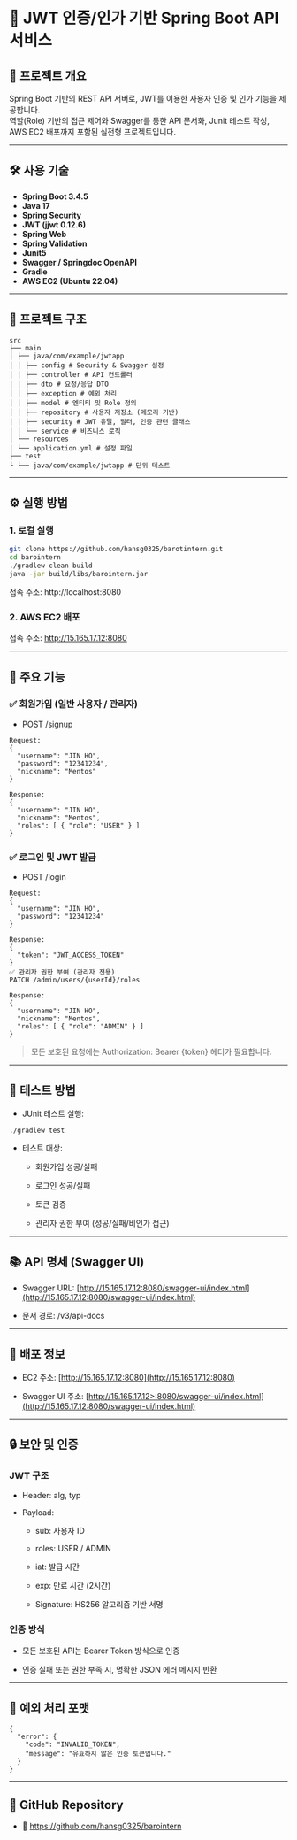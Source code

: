 # 🔐 JWT 인증/인가 기반 Spring Boot API 서비스

## 📌 프로젝트 개요

Spring Boot 기반의 REST API 서버로, JWT를 이용한 사용자 인증 및 인가 기능을 제공합니다.  
역할(Role) 기반의 접근 제어와 Swagger를 통한 API 문서화, Junit 테스트 작성, AWS EC2 배포까지 포함된 실전형 프로젝트입니다.

---

## 🛠 사용 기술

- **Spring Boot 3.4.5**
- **Java 17**
- **Spring Security**
- **JWT (jjwt 0.12.6)**
- **Spring Web**
- **Spring Validation**
- **Junit5**
- **Swagger / Springdoc OpenAPI**
- **Gradle**
- **AWS EC2 (Ubuntu 22.04)**

---

## 📁 프로젝트 구조
```
src
├── main
│ ├── java/com/example/jwtapp
│ │ ├── config # Security & Swagger 설정
│ │ ├── controller # API 컨트롤러
│ │ ├── dto # 요청/응답 DTO
│ │ ├── exception # 예외 처리
│ │ ├── model # 엔티티 및 Role 정의
│ │ ├── repository # 사용자 저장소 (메모리 기반)
│ │ ├── security # JWT 유틸, 필터, 인증 관련 클래스
│ │ └── service # 비즈니스 로직
│ └── resources
│ └── application.yml # 설정 파일
├── test
└ └── java/com/example/jwtapp # 단위 테스트
```

---

## ⚙️ 실행 방법

### 1. 로컬 실행

```bash
git clone https://github.com/hansg0325/barotintern.git
cd barointern
./gradlew clean build
java -jar build/libs/barointern.jar
```
접속 주소: http://localhost:8080

### 2. AWS EC2 배포

접속 주소: http://15.165.17.12:8080

---

## 🧪 주요 기능
### ✅ 회원가입 (일반 사용자 / 관리자)
- POST /signup

```
Request:
{
  "username": "JIN HO",
  "password": "12341234",
  "nickname": "Mentos"
}
```
```
Response:
{
  "username": "JIN HO",
  "nickname": "Mentos",
  "roles": [ { "role": "USER" } ]
}
```
### ✅ 로그인 및 JWT 발급
- POST /login

```
Request:
{
  "username": "JIN HO",
  "password": "12341234"
}
```
```
Response:
{
  "token": "JWT_ACCESS_TOKEN"
}
✅ 관리자 권한 부여 (관리자 전용)
PATCH /admin/users/{userId}/roles
```
```
Response:
{
  "username": "JIN HO",
  "nickname": "Mentos",
  "roles": [ { "role": "ADMIN" } ]
}
```
> 모든 보호된 요청에는 Authorization: Bearer {token} 헤더가 필요합니다.

---

## 🧪 테스트 방법
- JUnit 테스트 실행:

```
./gradlew test
```
- 테스트 대상:

  - 회원가입 성공/실패

  - 로그인 성공/실패

  - 토큰 검증

  - 관리자 권한 부여 (성공/실패/비인가 접근)

---

## 📚 API 명세 (Swagger UI)
- Swagger URL: [http://15.165.17.12:8080/swagger-ui/index.html](http://15.165.17.12:8080/swagger-ui/index.html)

- 문서 경로: /v3/api-docs

---

## 🚀 배포 정보
- EC2 주소: [http://15.165.17.12:8080](http://15.165.17.12:8080)

- Swagger UI 주소: [http://15.165.17.12>:8080/swagger-ui/index.html](http://15.165.17.12:8080/swagger-ui/index.html)

---

## 🔒 보안 및 인증
### JWT 구조
- Header: alg, typ

- Payload:

  - sub: 사용자 ID

  - roles: USER / ADMIN

  - iat: 발급 시간

  - exp: 만료 시간 (2시간)

  - Signature: HS256 알고리즘 기반 서명

### 인증 방식
- 모든 보호된 API는 Bearer Token 방식으로 인증

- 인증 실패 또는 권한 부족 시, 명확한 JSON 에러 메시지 반환

---

## 🧾 예외 처리 포맷
```
{
  "error": {
    "code": "INVALID_TOKEN",
    "message": "유효하지 않은 인증 토큰입니다."
  }
}
```

---

## 📎 GitHub Repository
- 🔗 https://github.com/hansg0325/barointern
